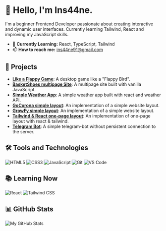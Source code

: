 # 👋 Hello, I'm Ins44ne.

I'm a beginner Frontend Developer passionate about creating interactive and dynamic user interfaces. Currently learning Tailwind, React and improving my JavaScript skills.

- 🌱 **Currently Learning:** React, TypeScript, Tailwind
- 📫 **How to reach me:** [ins44ne91@gmail.com](mailto:ins44ne91@gmail.com)

## 🚀 Projects
- **[Like a Flappy Game](https://github.com/Ins44ne/flappyGame)**: A desktop game like a "Flappy Bird".
- **[BasketShoes multipage Site](https://github.com/Ins44ne/BasketShoes)**: A multipage site built with vanilla JavaScript.
- **[Simple Weather App](https://github.com/Ins44ne/weather-micro-app)**: A simple weather app built with react and weather API.
- **[GoCorona simple layout](https://github.com/Ins44ne/Sergeev_S/tree/main/Portfolio/GoCorona)**: An implementation of a simple website layout.
- **[GrowFy simple layout](https://github.com/Ins44ne/Sergeev_S/tree/main/Portfolio/growfy)**: An implementation of a simple website layout.
- **[Tailwind & React one-page layout](https://github.com/Ins44ne/tailwind-react)**: An implementation of one-page layout with react & tailwind.
- **[Telegram Bot](https://github.com/Ins44ne/simple-tg-bot)**: A simple telegram-bot without persistent connection to the server.

## 🛠️ Tools and Technologies
![HTML5](https://img.shields.io/badge/-HTML5-E34F26?style=flat-square&logo=html5&logoColor=white)
![CSS3](https://img.shields.io/badge/-CSS3-1572B6?style=flat-square&logo=css3)
![JavaScript](https://img.shields.io/badge/-JavaScript-F7DF1E?style=flat-square&logo=javascript)
![Git](https://img.shields.io/badge/-Git-F05032?style=flat-square&logo=git)
![VS Code](https://img.shields.io/badge/-VS%20Code-007ACC?style=flat-square&logo=visual-studio-code)

## 📚 Learning Now
![React](https://img.shields.io/badge/-React-61DAFB?style=flat-square&logo=react)
![Tailwind CSS](https://img.shields.io/badge/-Tailwind%20CSS-38B2AC?style=flat-square&logo=tailwind-css&logoColor=white)

## 📊 GitHub Stats
![My GitHub Stats](https://github-readme-stats.vercel.app/api?username=ins44ne&show_icons=true&theme=radical)
